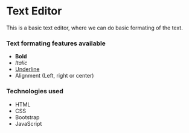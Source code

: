 # Text Editor
This is a basic text editor, where we can do basic formating of the text.

### Text formating features available
- **Bold**
- *Italic*
- <ins> Underline </ins>
- Alignment (Left, right or center)

### Technologies used
- HTML
- CSS 
- Bootstrap
- JavaScript
